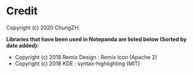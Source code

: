 # Credit

Copyright (c) 2020 ChungZH.

**Libraries that have been used in Notepanda are listed below (Sorted by date added):**

- Copyright (c) 2018 Remix Design : Remix Icon (Apache 2)
- Copyright (c) 2018 KDE : syntax-highlighting (MIT)
